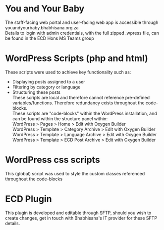 # You and Your Baby
The staff-facing web portal and user-facing web app is accessible through youandyourbaby.bhabhisana.org.za\
Details to login with admin credentials, with the full zipped .wpress file, can be found in the ECD Hons MS Teams group

# WordPress Scripts (php and html)
These scripts were used to achieve key functionality such as:
- Displaying posts assigned to a user
- Filtering by category or language
- Structuring these posts\
These scripts are local and therefore cannot reference pre-defined variables/functions. Therefore redundancy exists throughout the code-blocks.\
These scripts are "code-blocks" within the WordPress installation, and can be found within the structure panel within:\
WordPress > Pages > Home > Edit with Oxygen Builder\
WordPress > Template > Category Archive > Edit with Oxygen Builder\
WordPress > Template > Language Archive > Edit with Oxygen Builder\
WordPress > Template > ECD Post Archive > Edit with Oxygen Builder

# WordPress css scripts
This (global) script was used to style the custom classes referenced throughout the code-blocks

# ECD Plugin
This plugin is developed and editable through SFTP, should you wish to create changes, get in touch with Bhabhisana's IT provider for these SFTP details.